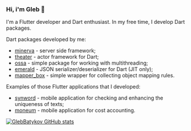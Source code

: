 ### Hi, i'm Gleb 👋

I'm a Flutter developer and Dart enthusiast. In my free time, I develop Dart packages.

Dart packages developed by me:
 - [minerva](https://pub.dev/packages/minerva) - server side framework;
 - [theater](https://pub.dev/packages/theater) - actor framework for Dart;
 - [ossa](https://pub.dev/packages/ossa) - simple package for working with multithreading;
 - [emerald](https://pub.dev/packages/emerald) - JSON serializer/deserializer for Dart (JIT only);
 - [mapper_box](https://pub.dev/packages/mapper_box) - simple wrapper for collecting object mapping rules.

Examples of those Flutter applications that I developed:
 - [synword](https://github.com/GlebBatykov/synword-mobile) - mobile application for checking and enhancing the uniqueness of texts;
 - [moneum](https://github.com/GlebBatykov/moneum) - mobile application for cost accounting.

[![GlebBatykov GitHub stats](https://github-readme-stats.vercel.app/api?username=GlebBatykov&count_private=true&show_icons=true&theme=tokyonight)](https://github.com/anuraghazra/github-readme-stats)

<!--
**GlebBatykov/GlebBatykov** is a ✨ _special_ ✨ repository because its `README.md` (this file) appears on your GitHub profile.

Here are some ideas to get you started:

- 🔭 I’m currently working on ...
- 🌱 I’m currently learning ...
- 👯 I’m looking to collaborate on ...
- 🤔 I’m looking for help with ...
- 💬 Ask me about ...
- 📫 How to reach me: ...
- 😄 Pronouns: ...
- ⚡ Fun fact: ...
-->
